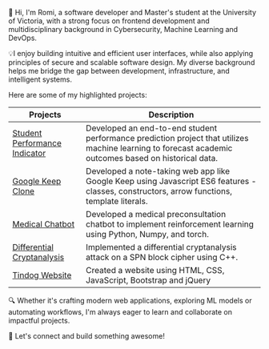 👋 Hi, I'm Romi, a software developer and Master's student at the University of Victoria, with a strong focus on frontend development and multidisciplinary background in Cybersecurity, Machine Learning and DevOps. 

💡I enjoy building intuitive and efficient user interfaces, while also applying principles of secure and scalable software design. 
My diverse background helps me bridge the gap between development, infrastructure, and intelligent systems.

Here are some of my highlighted projects:

| Projects                                               | Description                                          |
| ------------------------------------------------------ | ---------------------------------------------------- |
| [Student Performance Indicator](https://github.com/romi-bohmra/machineLearning) | Developed an end-to-end student performance prediction project that utilizes machine learning to forecast academic outcomes based on historical data.
| [Google Keep Clone](https://github.com/romi-bohmra/Google-Keep-Clone)                              | Developed a note-taking web app like Google Keep using Javascript ES6 features - classes, constructors, arrow functions, template literals.                                         |
| [Medical Chatbot](https://github.com/romi-bohmra/medicalChatbot)                              | Developed a medical preconsultation chatbot to implement reinforcement learning using Python, Numpy, and torch.                                         |
| [Differential Cryptanalysis](https://github.com/romi-bohmra/differential_cryptanalysis)       | Implemented a differential cryptanalysis attack on a SPN block cipher using C++.               |
| [Tindog Website](https://github.com/romi-bohmra/tindogwebsite)       | Created a website using HTML, CSS, JavaScript, Bootstrap and jQuery             |


🔍 Whether it's crafting modern web applications, exploring ML models or automating workflows, I'm always eager to learn and collaborate on impactful projects.

🚀 Let's connect and build something awesome! 
<!--
**romi-bohmra/romi-bohmra** is a ✨ _special_ ✨ repository because its `README.md` (this file) appears on your GitHub profile.

Here are some ideas to get you started:

- 🔭 I’m currently working on ...
- 🌱 I’m currently learning ...
- 👯 I’m looking to collaborate on ...
- 🤔 I’m looking for help with ...
- 💬 Ask me about ...
- 📫 How to reach me: ...
- 😄 Pronouns: ...
- ⚡ Fun fact: ...
-->
